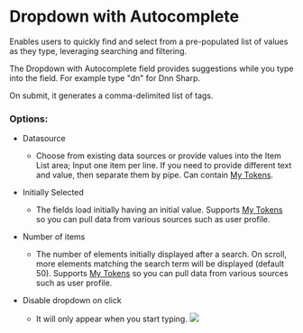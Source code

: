 # Dropdown with Autocomplete

Enables users to quickly find and select from a pre-populated list of values as they type, leveraging searching and filtering.

The Dropdown with Autocomplete field provides suggestions while you type into the field. For example type "dn" for Dnn Sharp.

On submit, it generates a comma-delimited list of tags.

### Options:

* Datasource 
  * Choose from existing data sources or provide values into the Item List area; Input one item per line. If you need to provide different text and value, then separate them by pipe. Can contain [My Tokens](http://www.dnnsharp.com/dnn/modules/my-custom-tokens).
* Initially Selected

  * The fields load initially having an initial value. Supports [My Tokens](http://www.dnnsharp.com/dnn/modules/my-custom-tokens) so you can pull data from various sources such as user profile.

* Number of items

  * The number of elements initially displayed after a search. On scroll, more elements matching the search term will be displayed \(default 50\). Supports [My Tokens](http://www.dnnsharp.com/dnn/modules/my-custom-tokens) so you can pull data from various sources such as user profile.

* Disable dropdown on click

  * It will only appear when you start typing.
    ![](https://s3.amazonaws.com/static.dnnsharp.com/documentation/2017/07/chrome_2017-07-10_14-41-52.png)



